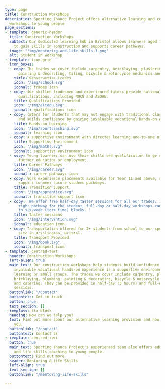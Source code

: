 ```yaml
---
type: page
title: Construction Workshops
description: Sporting Chance Project offers alternative learning and construction
  workshops to young people
page_sections:
- template: generic-header
  title: Construction Workshops
  subtext: Our dedicated learning hub in Bristol allows learners aged 14-18 years
    to gain skills in construction and supports career pathways.
  image: "/img/mentoring-and-life-skills-1.png"
  alt: Student in workshop
- template: icon-grid
  icon_boxes:
  - copy: The trades we cover include carpentry, bricklaying, plastering, plumbing,
      painting & decorating, tiling, bicycle & motorcycle mechanics and catering.
    title: Construction Trades
    icon: "/img/school.svg"
    iconalt: trades icon
  - copy: Our skilled tradesmen and experienced tutors provide nationally recognised
      qualifications, including NOCN and ASDAN.
    title: Qualifications Provided
    icon: "/img/altedu.svg"
    iconalt: qualifications icon
  - copy: Caters for students that may not engage with traditional classroom learning
      and builds confidence by gaining invaluable vocational hands-on experience.
    title: Hands-on Learning
    icon: "/img/sportcoaching.svg"
    iconalt: learning icon
  - copy: A supportive environment with directed learning one-to-one or in small groups.
    title: Supportive Environment
    icon: "/img/maths.svg"
    iconalt: supportive environment icon
  - copy: Young learners can use their skills and qualification to go on to an apprenticeship,
      further education or employment.
    title: Career Pathways
    icon: "/img/career.svg"
    iconalt: career pathways icon
  - copy: Work experience placements available for Year 11 and above, as well as transition
      support to meet future student pathways.
    title: Transition Support
    icon: "/img/apprentice.svg"
    iconalt: transition support icon
  - copy: 'We offer free half-day taster sessions for all our trades. If it''s the
      right pathway for the student, full-day or half-day workshops can be booked
      in six-week (term time) blocks. '
    title: Taster sessions
    icon: "/img/intervention.svg"
    iconalt: education icon
  - copy: Transportation offered for 2+ students from school to our specialist education
      site in Brislington, Bristol.
    title: Transport Provided
    icon: "/img/book.svg"
    iconalt: transport icon
- template: centred-text
  header: Construction Workshops
  left-align: true
  main_text: Our construction workshops help students build confidence by gaining
    invaluable vocational hands-on experience in a supportive environment with directed
    learning or small groups. The trades we cover include carpentry, plastering, tiling,
    bricklaying, plumbing, painting & decorating, bicycle & motorcycle mechanics,
    and catering. They can be provided in half-day (3 hours) and full-day (5 hours)
    sessions.
  buttonlink: "/contact"
  buttontext: Get in touch
  button: true
  text_section: []
- template: cta-block
  heading: How can we help you?
  text: Find out more about our alternative learning provision and how we can help
    you.
  buttonlink: "/contact"
  buttontext: Contact Us
- template: centred-text
  button: true
  main_text: Sporting Chance Project's experienced team also offers education, mentoring
    and life skills coaching to young people.
  buttontext: Find out more
  header: Mentoring & Life Skills
  left-align: true
  text_section: []
  buttonlink: "/mentoring-life-skills"

---
```

